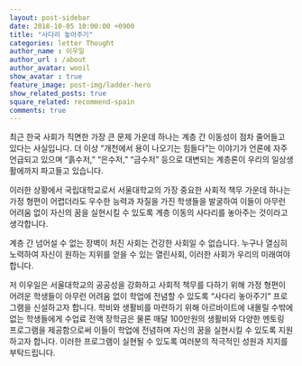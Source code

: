 ```yaml
---
layout: post-sidebar
date: 2018-10-05 10:00:00 +0900
title: "사다리 놓아주기"
categories: letter Thought
author_name : 이우일
author_url : /about
author_avatar: wooil
show_avatar : true
feature_image: post-img/ladder-hero
show_related_posts: true
square_related: recommend-spain
comments: true
---
```


최근 한국 사회가 직면한 가장 큰 문제 가운데 하나는 계층 간 이동성이 점차 줄어들고 있다는 사실입니다. 더 이상 “개천에서 용이 나오기는 힘들다”는 이야기가 언론에 자주 언급되고 있으며 “흙수저,” “은수저,” “금수저” 등으로 대변되는 계층론이 우리의 일상생활에까지 파고들고 있습니다.

이러한 상황에서 국립대학교로서 서울대학교의 가장 중요한 사회적 책무 가운데 하나는 가정 형편이 어렵더라도 우수한 능력과 자질을 가진 학생들을 발굴하여 이들이 아무런 어려움 없이 자신의 꿈을 실현시킬 수 있도록 계층 이동의 사다리를 놓아주는 것이라고 생각합니다.

계층 간 넘어설 수 없는 장벽이 처진 사회는 건강한 사회일 수 없습니다. 누구나 열심히 노력하여 자신이 원하는 지위를 얻을 수 있는 열린사회, 이러한 사회가 우리의 미래여야 합니다.

저 이우일은 서울대학교의 공공성을 강화하고 사회적 책무를 다하기 위해 가정 형편이 어려운 학생들이 아무런 어려움 없이 학업에 전념할 수 있도록 “사다리 놓아주기” 프로그램을 신설하고자 합니다. 학비와 생활비를 마련하기 위해 아르바이트에 내몰릴 수밖에 없는 학생들에게 수업료 전액 장학금은 물론 매달 100만원의 생활비와 다양한 멘토링 프로그램을 제공함으로써 이들이 학업에 전념하며 자신의 꿈을 실현시킬 수 있도록 지원하고자 합니다. 이러한 프로그램이 실현될 수 있도록 여러분의 적극적인 성원과 지지를 부탁드립니다.
